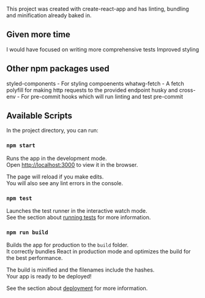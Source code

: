 This project was created with create-react-app and has linting, bundling and minification already baked in.

## Given more time
I would have focused on writing more comprehensive tests
Improved styling

## Other npm packages used
styled-components - For styling compoenents
whatwg-fetch - A fetch polyfill for making http requests to the provided endpoint
husky and cross-env - For pre-commit hooks which will run linting and test pre-commit

## Available Scripts

In the project directory, you can run:

### `npm start`

Runs the app in the development mode.<br />
Open [http://localhost:3000](http://localhost:3000) to view it in the browser.

The page will reload if you make edits.<br />
You will also see any lint errors in the console.

### `npm test`

Launches the test runner in the interactive watch mode.<br />
See the section about [running tests](https://facebook.github.io/create-react-app/docs/running-tests) for more information.

### `npm run build`

Builds the app for production to the `build` folder.<br />
It correctly bundles React in production mode and optimizes the build for the best performance.

The build is minified and the filenames include the hashes.<br />
Your app is ready to be deployed!

See the section about [deployment](https://facebook.github.io/create-react-app/docs/deployment) for more information.
